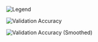 ![Legend](data/image.png)

![Validation Accuracy](data/image-1.png)

![Validation Accuracy (Smoothed)](data/image-2.png)

